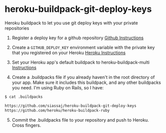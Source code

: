 # heroku-buildpack-git-deploy-keys
Heroku buildpack to let you use git deploy keys with your private repositories


1) Register a deploy key for a github repository
[Github Instructions]([https://developer.github.com/guides/managing-deploy-keys/#deploy-keys)

2) Create a ```GITHUB_DEPLOY_KEY``` environment variable with the private key that you registered on your Heroku
[Heroku Instructions](https://devcenter.heroku.com/articles/config-vars#setting-up-config-vars-for-a-deployed-application)

3) Set your Heroku app's default buildpack to heroku-buildpack-multi
[Instructions](https://github.com/heroku/heroku-buildpack-multi)

4) Create a .buildpacks file if you already haven't in the root directory of your app. Make sure it includes this buildpack, and any other buildpacks you need. I'm using Ruby on Rails, so I have:

```sh
$ cat .buildpacks

https://github.com/siassaj/heroku-buildpack-git-deploy-keys
https://github.com/heroku/heroku-buildpack-ruby
```

5) Commit the .buildpacks file to your repository and push to Heroku. Cross fingers.

